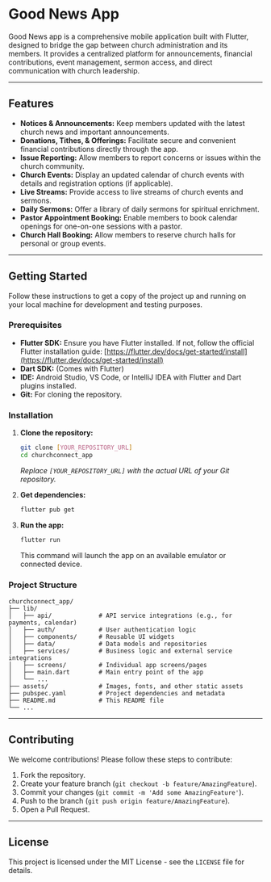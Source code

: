 # Good News App

Good News app is a comprehensive mobile application built with Flutter, designed to bridge the gap between church administration and its members. It provides a centralized platform for announcements, financial contributions, event management, sermon access, and direct communication with church leadership.

-----

## Features

  * **Notices & Announcements:** Keep members updated with the latest church news and important announcements.
  * **Donations, Tithes, & Offerings:** Facilitate secure and convenient financial contributions directly through the app.
  * **Issue Reporting:** Allow members to report concerns or issues within the church community.
  * **Church Events:** Display an updated calendar of church events with details and registration options (if applicable).
  * **Live Streams:** Provide access to live streams of church events and sermons.
  * **Daily Sermons:** Offer a library of daily sermons for spiritual enrichment.
  * **Pastor Appointment Booking:** Enable members to book calendar openings for one-on-one sessions with a pastor.
  * **Church Hall Booking:** Allow members to reserve church halls for personal or group events.

-----

## Getting Started

Follow these instructions to get a copy of the project up and running on your local machine for development and testing purposes.

### Prerequisites

  * **Flutter SDK:** Ensure you have Flutter installed. If not, follow the official Flutter installation guide: [https://flutter.dev/docs/get-started/install](https://flutter.dev/docs/get-started/install)
  * **Dart SDK:** (Comes with Flutter)
  * **IDE:** Android Studio, VS Code, or IntelliJ IDEA with Flutter and Dart plugins installed.
  * **Git:** For cloning the repository.

### Installation

1.  **Clone the repository:**

    ```bash
    git clone [YOUR_REPOSITORY_URL]
    cd churchconnect_app
    ```

    *Replace `[YOUR_REPOSITORY_URL]` with the actual URL of your Git repository.*

2.  **Get dependencies:**

    ```bash
    flutter pub get
    ```

3.  **Run the app:**

    ```bash
    flutter run
    ```

    This command will launch the app on an available emulator or connected device.

### Project Structure

```
churchconnect_app/
├── lib/
│   ├── api/             # API service integrations (e.g., for payments, calendar)
│   ├── auth/            # User authentication logic
│   ├── components/      # Reusable UI widgets
│   ├── data/            # Data models and repositories
│   ├── services/        # Business logic and external service integrations
│   ├── screens/         # Individual app screens/pages
│   ├── main.dart        # Main entry point of the app
│   └── ...
├── assets/              # Images, fonts, and other static assets
├── pubspec.yaml         # Project dependencies and metadata
├── README.md            # This README file
└── ...
```

-----

## Contributing

We welcome contributions\! Please follow these steps to contribute:

1.  Fork the repository.
2.  Create your feature branch (`git checkout -b feature/AmazingFeature`).
3.  Commit your changes (`git commit -m 'Add some AmazingFeature'`).
4.  Push to the branch (`git push origin feature/AmazingFeature`).
5.  Open a Pull Request.

-----

## License

This project is licensed under the MIT License - see the `LICENSE` file for details.